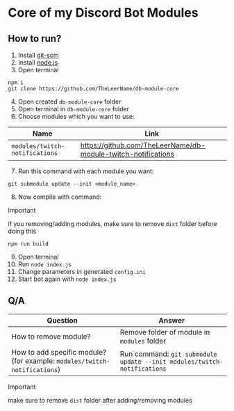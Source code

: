 # Core of my Discord Bot Modules

## How to run?
1. Install [git-scm](https://git-scm.com)
2. Install [node.js](https://nodejs.org)
3. Open terminal
```
npm i
git clone https://github.com/TheLeerName/db-module-core
```
4. Open created `db-module-core` folder
5. Open terminal in `db-module-core` folder
6. Choose modules which you want to use:

| Name | Link |
|---|---|
| `modules/twitch-notifications` | https://github.com/TheLeerName/db-module-twitch-notifications |
7. Run this command with each module you want:
```
git submodule update --init <module_name>
```
8. Now compile with command:
> [!IMPORTANT]
> if you removing/adding modules, make sure to remove `dist` folder before doing this
```
npm run build
```
9. Open terminal
10. Run `node index.js`
10. Change parameters in generated `config.ini`
11. Start bot again with `node index.js`

## Q/A
| Question | Answer |
|---|---|
| How to remove module? | Remove folder of module in `modules` folder |
| How to add specific module? (for example: `modules/twitch-notifications`) | Run command: `git submodule update --init modules/twitch-notifications` |
> [!IMPORTANT]
> make sure to remove `dist` folder after adding/removing modules
